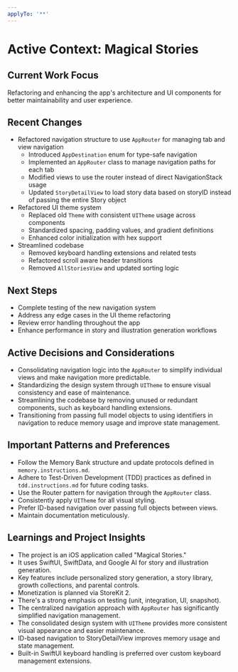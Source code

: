 ```yaml
---
applyTo: '**'
---
```


# Active Context: Magical Stories

## Current Work Focus
Refactoring and enhancing the app's architecture and UI components for better maintainability and user experience.

## Recent Changes
- Refactored navigation structure to use `AppRouter` for managing tab and view navigation
  - Introduced `AppDestination` enum for type-safe navigation
  - Implemented an `AppRouter` class to manage navigation paths for each tab
  - Modified views to use the router instead of direct NavigationStack usage
  - Updated `StoryDetailView` to load story data based on storyID instead of passing the entire Story object
- Refactored UI theme system
  - Replaced old `Theme` with consistent `UITheme` usage across components
  - Standardized spacing, padding values, and gradient definitions
  - Enhanced color initialization with hex support
- Streamlined codebase
  - Removed keyboard handling extensions and related tests
  - Refactored scroll aware header transitions
  - Removed `AllStoriesView` and updated sorting logic

## Next Steps
- Complete testing of the new navigation system
- Address any edge cases in the UI theme refactoring
- Review error handling throughout the app
- Enhance performance in story and illustration generation workflows

## Active Decisions and Considerations
- Consolidating navigation logic into the `AppRouter` to simplify individual views and make navigation more predictable.
- Standardizing the design system through `UITheme` to ensure visual consistency and ease of maintenance.
- Streamlining the codebase by removing unused or redundant components, such as keyboard handling extensions.
- Transitioning from passing full model objects to using identifiers in navigation to reduce memory usage and improve state management.

## Important Patterns and Preferences
- Follow the Memory Bank structure and update protocols defined in `memory.instructions.md`.
- Adhere to Test-Driven Development (TDD) practices as defined in `tdd.instructions.md` for future coding tasks.
- Use the Router pattern for navigation through the `AppRouter` class.
- Consistently apply `UITheme` for all visual styling.
- Prefer ID-based navigation over passing full objects between views.
- Maintain documentation meticulously.

## Learnings and Project Insights
- The project is an iOS application called "Magical Stories."
- It uses SwiftUI, SwiftData, and Google AI for story and illustration generation.
- Key features include personalized story generation, a story library, growth collections, and parental controls.
- Monetization is planned via StoreKit 2.
- There's a strong emphasis on testing (unit, integration, UI, snapshot).
- The centralized navigation approach with `AppRouter` has significantly simplified navigation management.
- The consolidated design system with `UITheme` provides more consistent visual appearance and easier maintenance.
- ID-based navigation to StoryDetailView improves memory usage and state management.
- Built-in SwiftUI keyboard handling is preferred over custom keyboard management extensions.
